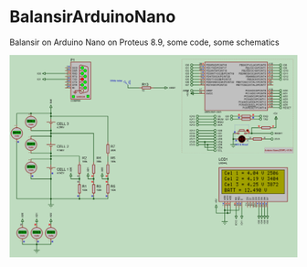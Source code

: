 # BalansirArduinoNano
Balansir on Arduino Nano on Proteus 8.9, some code, some schematics

![Balansir on Arduino Nano](https://raw.githubusercontent.com/techn0man1ac/BalansirArduinoNano/main/Balansir.jpg "Balansir on Arduino Nano")
